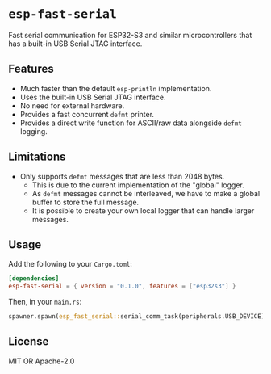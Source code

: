 # `esp-fast-serial`

Fast serial communication for ESP32-S3 and similar microcontrollers that has a built-in USB Serial JTAG interface.

## Features

- Much faster than the default `esp-println` implementation.
- Uses the built-in USB Serial JTAG interface.
- No need for external hardware.
- Provides a fast concurrent `defmt` printer.
- Provides a direct write function for ASCII/raw data alongside `defmt` logging.

## Limitations

- Only supports `defmt` messages that are less than 2048 bytes.
  - This is due to the current implementation of the "global" logger.
  - As `defmt` messages cannot be interleaved, we have to make a global buffer to store the full message.
  - It is possible to create your own local logger that can handle larger messages.

## Usage

Add the following to your `Cargo.toml`:

```toml
[dependencies]
esp-fast-serial = { version = "0.1.0", features = ["esp32s3"] }
```

Then, in your `main.rs`:

```rust
spawner.spawn(esp_fast_serial::serial_comm_task(peripherals.USB_DEVICE));
```

## License

MIT OR Apache-2.0
